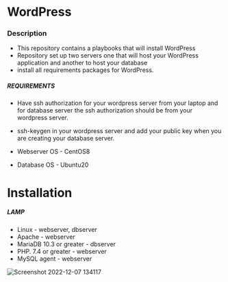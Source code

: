# WordPress



### Description

- This repository contains a playbooks that will install WordPress
- Repository set up two servers one that will host your WordPress application and another to host your database
- install all requirements packages for WordPress.


##### REQUIREMENTS


- Have ssh authorization for your wordpress server from your laptop and   for database server the ssh authorization should be from your wordpress server.
- ssh-keygen in your wordpress server and add your public key when you are creating your database server.

- Webserver OS - CentOS8

- Database OS - Ubuntu20

# Installation

##### LAMP

- Linux                   - webserver, dbserver
- Apache                  - webserver
- MariaDB 10.3 or greater - dbserver
- PHP. 7.4 or greater     - webserver
- MySQL agent             - webserver



![Screenshot 2022-12-07 134117](https://user-images.githubusercontent.com/108756145/206472701-bd7650b5-e9c9-4768-b42a-5e91d75f348f.jpg)
